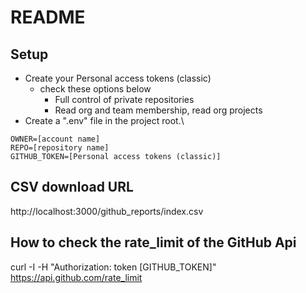 # README

## Setup
- Create your Personal access tokens (classic)
  - check these options below
    - Full control of private repositories
    - Read org and team membership, read org projects
- Create a ".env" file in the project root.\
```
OWNER=[account name]
REPO=[repository name]
GITHUB_TOKEN=[Personal access tokens (classic)]
```

## CSV download URL
http://localhost:3000/github_reports/index.csv

## How to check the rate_limit of the GitHub Api
curl -I -H "Authorization: token [GITHUB_TOKEN]" https://api.github.com/rate_limit
